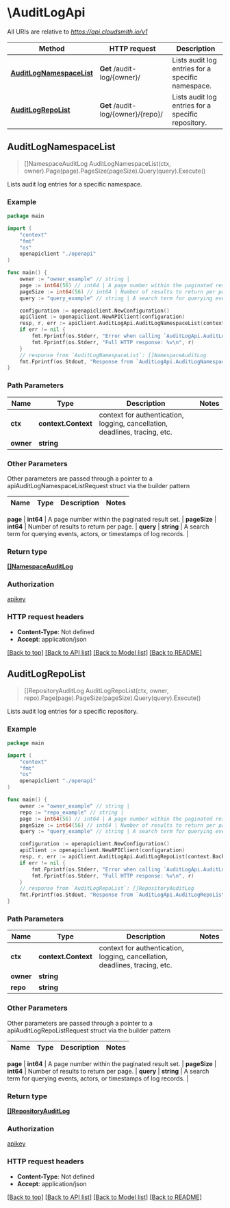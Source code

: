# \AuditLogApi

All URIs are relative to *https://api.cloudsmith.io/v1*

Method | HTTP request | Description
------------- | ------------- | -------------
[**AuditLogNamespaceList**](AuditLogApi.md#AuditLogNamespaceList) | **Get** /audit-log/{owner}/ | Lists audit log entries for a specific namespace.
[**AuditLogRepoList**](AuditLogApi.md#AuditLogRepoList) | **Get** /audit-log/{owner}/{repo}/ | Lists audit log entries for a specific repository.



## AuditLogNamespaceList

> []NamespaceAuditLog AuditLogNamespaceList(ctx, owner).Page(page).PageSize(pageSize).Query(query).Execute()

Lists audit log entries for a specific namespace.



### Example

```go
package main

import (
    "context"
    "fmt"
    "os"
    openapiclient "./openapi"
)

func main() {
    owner := "owner_example" // string | 
    page := int64(56) // int64 | A page number within the paginated result set. (optional)
    pageSize := int64(56) // int64 | Number of results to return per page. (optional)
    query := "query_example" // string | A search term for querying events, actors, or timestamps of log records. (optional)

    configuration := openapiclient.NewConfiguration()
    apiClient := openapiclient.NewAPIClient(configuration)
    resp, r, err := apiClient.AuditLogApi.AuditLogNamespaceList(context.Background(), owner).Page(page).PageSize(pageSize).Query(query).Execute()
    if err != nil {
        fmt.Fprintf(os.Stderr, "Error when calling `AuditLogApi.AuditLogNamespaceList``: %v\n", err)
        fmt.Fprintf(os.Stderr, "Full HTTP response: %v\n", r)
    }
    // response from `AuditLogNamespaceList`: []NamespaceAuditLog
    fmt.Fprintf(os.Stdout, "Response from `AuditLogApi.AuditLogNamespaceList`: %v\n", resp)
}
```

### Path Parameters


Name | Type | Description  | Notes
------------- | ------------- | ------------- | -------------
**ctx** | **context.Context** | context for authentication, logging, cancellation, deadlines, tracing, etc.
**owner** | **string** |  | 

### Other Parameters

Other parameters are passed through a pointer to a apiAuditLogNamespaceListRequest struct via the builder pattern


Name | Type | Description  | Notes
------------- | ------------- | ------------- | -------------

 **page** | **int64** | A page number within the paginated result set. | 
 **pageSize** | **int64** | Number of results to return per page. | 
 **query** | **string** | A search term for querying events, actors, or timestamps of log records. | 

### Return type

[**[]NamespaceAuditLog**](NamespaceAuditLog.md)

### Authorization

[apikey](../README.md#apikey)

### HTTP request headers

- **Content-Type**: Not defined
- **Accept**: application/json

[[Back to top]](#) [[Back to API list]](../README.md#documentation-for-api-endpoints)
[[Back to Model list]](../README.md#documentation-for-models)
[[Back to README]](../README.md)


## AuditLogRepoList

> []RepositoryAuditLog AuditLogRepoList(ctx, owner, repo).Page(page).PageSize(pageSize).Query(query).Execute()

Lists audit log entries for a specific repository.



### Example

```go
package main

import (
    "context"
    "fmt"
    "os"
    openapiclient "./openapi"
)

func main() {
    owner := "owner_example" // string | 
    repo := "repo_example" // string | 
    page := int64(56) // int64 | A page number within the paginated result set. (optional)
    pageSize := int64(56) // int64 | Number of results to return per page. (optional)
    query := "query_example" // string | A search term for querying events, actors, or timestamps of log records. (optional)

    configuration := openapiclient.NewConfiguration()
    apiClient := openapiclient.NewAPIClient(configuration)
    resp, r, err := apiClient.AuditLogApi.AuditLogRepoList(context.Background(), owner, repo).Page(page).PageSize(pageSize).Query(query).Execute()
    if err != nil {
        fmt.Fprintf(os.Stderr, "Error when calling `AuditLogApi.AuditLogRepoList``: %v\n", err)
        fmt.Fprintf(os.Stderr, "Full HTTP response: %v\n", r)
    }
    // response from `AuditLogRepoList`: []RepositoryAuditLog
    fmt.Fprintf(os.Stdout, "Response from `AuditLogApi.AuditLogRepoList`: %v\n", resp)
}
```

### Path Parameters


Name | Type | Description  | Notes
------------- | ------------- | ------------- | -------------
**ctx** | **context.Context** | context for authentication, logging, cancellation, deadlines, tracing, etc.
**owner** | **string** |  | 
**repo** | **string** |  | 

### Other Parameters

Other parameters are passed through a pointer to a apiAuditLogRepoListRequest struct via the builder pattern


Name | Type | Description  | Notes
------------- | ------------- | ------------- | -------------


 **page** | **int64** | A page number within the paginated result set. | 
 **pageSize** | **int64** | Number of results to return per page. | 
 **query** | **string** | A search term for querying events, actors, or timestamps of log records. | 

### Return type

[**[]RepositoryAuditLog**](RepositoryAuditLog.md)

### Authorization

[apikey](../README.md#apikey)

### HTTP request headers

- **Content-Type**: Not defined
- **Accept**: application/json

[[Back to top]](#) [[Back to API list]](../README.md#documentation-for-api-endpoints)
[[Back to Model list]](../README.md#documentation-for-models)
[[Back to README]](../README.md)

